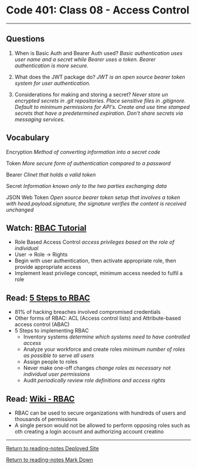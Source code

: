 # Code 401: Class 08 - Access Control

***

## Questions

1. When is Basic Auth and Bearer Auth used? *Basic authentication uses user name and a secret while Bearer uses a token. Bearer authentication is more secure.*

2. What does the JWT package do? *JWT is an open source bearer token system for user authentication.*

3. Considerations for making and storing a secret? *Never store un encrypted secrets in .git repositories. Place sensitive files in .gitignore. Default to minimum permissions for API's. Create and use time stamped secrets that have a predetermined expiration. Don't share secrets via messaging services.*

## Vocabulary

Encryption *Method of converting information into a secret code*

Token *More secure form of authentication compared to a password*

Bearer *Clinet that holds a valid token*

Secret *Information known only to the two parties exchanging data*

JSON Web Token *Open source bearer token setup that involves a token with head.payload.signature, the signature verifies the content is received unchanged*

## Watch: [RBAC Tutorial](https://www.youtube.com/watch?v=C4NP8Eon3cA)

- Role Based Access Control *access privileges based on the role of individual*
- User -> Role -> Rights
- Begin with user authentication, then activate appropriate role, then provide appropriate access
- Implement least privilege concept, minimum access needed to fulfil a role

## Read: [5 Steps to RBAC](https://www.csoonline.com/article/3060780/5-steps-to-simple-role-based-access-control.html)

- 81% of hacking breaches involved compromised credentials
- Other forms of RBAC: ACL (Access control lists) and Attribute-based access control (ABAC) 
- 5 Steps to implementing RBAC
  - Inventory systems *determine which systems need to have controlled access*
  - Analyze your workforce and create roles *minimum number of roles as possible to serve all users*
  - Assign people to roles 
  - Never make one-off changes *change roles as necessary not individual user permissions*
  - Audit *periodically review role definitions and access rights*

## Read: [Wiki - RBAC](https://en.wikipedia.org/wiki/Role-based_access_control)

- RBAC can be used to secure organizations with hundreds of users and thousands of permissions
- A single person would not be allowed to perform opposing roles such as oth creating a login account and authorizing account creatino

***

[Return to reading-notes Deployed Site](https://simon-panek.github.io/reading-notes/)

[Return to reading-notes Mark Down](https://github.com/simon-panek/reading-notes)
